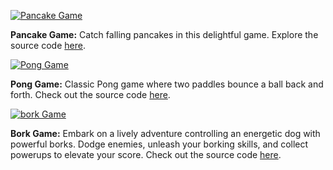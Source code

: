 [![Pancake Game](/_media/pancakegame.png)](https://github.com/jozanza/turbo-demos/tree/main/pancake-cat)

**Pancake Game:**
Catch falling pancakes in this delightful game. Explore the source code [here](https://github.com/jozanza/turbo-demos/tree/main/pancake-cat).

[![Pong Game](/_media/pongs.png)](https://github.com/jozanza/turbo-demos/tree/main/pong)

**Pong Game:**
Classic Pong game where two paddles bounce a ball back and forth. Check out the source code [here](https://github.com/jozanza/turbo-demos/tree/main/pong).



[![bork Game](/_media/bork.png)](https://github.com/super-turbo-society/turbo-demos/tree/main/bork-runner)

**Bork Game:** 
Embark on a lively adventure controlling an energetic dog with powerful borks. Dodge enemies, unleash your borking skills, and collect powerups to elevate your score.
Check out the source code [here](https://github.com/jozanza/turbo-demos/tree/main/bork-runner).
